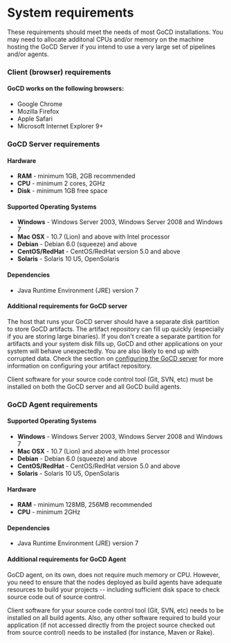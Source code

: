 # System requirements

These requirements should meet the needs of most GoCD installations. You may need to allocate additonal CPUs and/or
memory on the machine hosting the GoCD Server if you intend to use a very large set of pipelines and/or agents.

### Client (browser) requirements

#### GoCD works on the following browsers:

- Google Chrome
- Mozilla Firefox
- Apple Safari
- Microsoft Internet Explorer 9+

### GoCD Server requirements

#### Hardware

* **RAM** - minimum 1GB, 2GB recommended
* **CPU** - minimum 2 cores, 2GHz
* **Disk** - minimum 1GB free space

#### Supported Operating Systems

* **Windows** - Windows Server 2003, Windows Server 2008 and Windows 7
* **Mac OSX** - 10.7 (Lion) and above with Intel processor
* **Debian**  - Debian 6.0 (squeeze) and above
* **CentOS/RedHat** - CentOS/RedHat version 5.0 and above
* **Solaris** - Solaris 10 U5, OpenSolaris

#### Dependencies

* Java Runtime Environment (JRE) version 7

#### Additional requirements for GoCD server

The host that runs your GoCD server should have a separate disk partition to store GoCD artifacts. The artifact repository
can fill up quickly (especially if you are storing large binaries). If you don't create a separate partition for
artifacts and your system disk fills up, GoCD and other applications on your system will behave unexpectedly. You are
also likely to end up with corrupted data. Check the section on
[configuring the GoCD server](configuring_server_details.md) for more information on configuring your artifact
repository.

Client software for your source code control tool (Git, SVN, etc) must be installed on both the GoCD server and all GoCD
build agents.

### GoCD Agent requirements

#### Supported Operating Systems

* **Windows** - Windows Server 2003, Windows Server 2008 and Windows 7
* **Mac OSX** - 10.7 (Lion) and above with Intel processor
* **Debian**  - Debian 6.0 (squeeze) and above
* **CentOS/RedHat** - CentOS/RedHat version 5.0 and above
* **Solaris** - Solaris 10 U5, OpenSolaris

#### Hardware

* **RAM** - minimum 128MB, 256MB recommended
* **CPU** - minimum 2GHz

#### Dependencies

* Java Runtime Environment (JRE) version 7

#### Additional requirements for GoCD Agent

GoCD agent, on its own, does not require much memory or CPU. However, you need to ensure that the nodes deployed as
build agents have adequate resources to build your projects -- including sufficient disk space to check source code out
of source control.

Client software for your source code control tool (Git, SVN, etc) needs to be installed on all build agents. Also, any
other software required to build your application (if not accessed directly from the project source checked out from
source control) needs to be installed (for instance, Maven or Rake).
